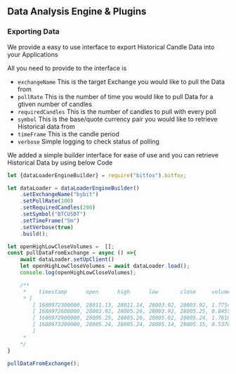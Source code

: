 ## Data Analysis Engine & Plugins



### Exporting Data 

We provide a easy to use interface to export Historical Candle Data into your Applications

All you need to provide to the interface is

- ``exchangeName``    This is the target Exchange you would like to pull the Data from
- ``pollRate``        This is the number of time you would like to pull Data for a gtiven number of candles
- ``requiredCandles`` This is the number of candles to pull with every poll
- ``symbol``          This is the base/quote currency pair you would like to retrieve Historical data from
- ``timeFrame``       This is the candle period 
- ``verbose``         Simple logging to check status of polling

We added a simple builder interface for ease of use and you can retrieve Historical Data by using below Code

````js
let {dataLoaderEngineBuilder} = require("bitfox").bitfox;

let dataLoader = dataLoaderEngineBuilder()
    .setExchangeName("bybit")
    .setPollRate(100)
    .setRequiredCandles(200)
    .setSymbol("BTCUSDT")
    .setTimeFrame("5m")
    .setVerbose(true)
    .build();

let openHighLowCloseVolumes =  [];
const pullDataFromExchange = async () =>{
    await dataLoader.setUpClient()
    let openHighLowCloseVolumes = await dataLoader.load();
    console.log(openHighLowCloseVolumes);

    /**
     *    timestamp      open      high      low       close     volume
     * [  
        [ 1680972300000, 28011.13, 28011.14, 28003.92, 28003.92, 1.775426 ],
        [ 1680972600000, 28003.92, 28005.26, 28003.92, 28005.25, 0.845515 ],
        [ 1680972900000, 28005.25, 28005.26, 28005.02, 28005.24, 1.761649 ],
        [ 1680973200000, 28005.24, 28005.24, 28005.14, 28005.15, 0.537034 ]
        ]
     * 
    */
}

pullDataFromExchange();
````

